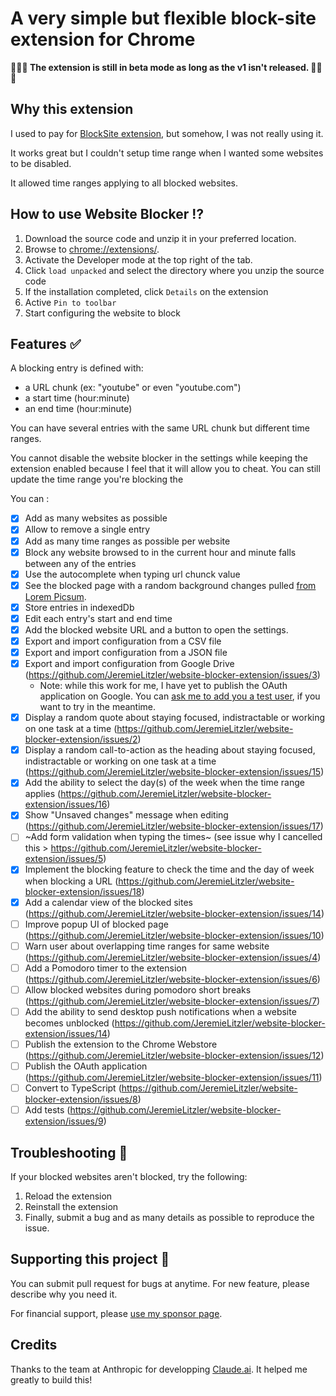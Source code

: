 # A very simple but flexible block-site extension for Chrome

**🚨🚨🚨 The extension is still in beta mode as long as the v1 isn't released. 🚨🚨🚨**

## Why this extension

I used to pay for [BlockSite extension](https://blocksite.co/), but somehow, I was not really using it.

It works great but I couldn't setup time range when I wanted some websites to be disabled.

It allowed time ranges applying to all blocked websites.

## How to use Website Blocker ⁉️

1. Download the source code and unzip it in your preferred location.
2. Browse to [chrome://extensions/](chrome://extensions/).
3. Activate the Developer mode at the top right of the tab.
4. Click `load unpacked` and select the directory where you unzip the source code
5. If the installation completed, click `Details` on the extension
6. Active `Pin to toolbar`
7. Start configuring the website to block

## Features ✅

A blocking entry is defined with:

- a URL chunk (ex: "youtube" or even "youtube.com")
- a start time (hour:minute)
- an end time (hour:minute)

You can have several entries with the same URL chunk but different time ranges.

You cannot disable the website blocker in the settings while keeping the extension enabled because I feel that it will allow you to cheat. You can still update the time range you're blocking the

You can :

- [x] Add as many websites as possible
- [x] Allow to remove a single entry
- [x] Add as many time ranges as possible per website
- [x] Block any website browsed to in the current hour and minute falls between any of the entries
- [x] Use the autocomplete when typing url chunck value
- [x] See the blocked page with a random background changes pulled [from Lorem Picsum](https://picsum.photos/).
- [x] Store entries in indexedDb
- [x] Edit each entry's start and end time
- [x] Add the blocked website URL and a button to open the settings.
- [x] Export and import configuration from a CSV file
- [x] Export and import configuration from a JSON file
- [x] Export and import configuration from Google Drive (https://github.com/JeremieLitzler/website-blocker-extension/issues/3)
  - Note: while this work for me, I have yet to publish the OAuth application on Google. You can [ask me to add you a test user](https://iamjeremie.me/page/contact-me/?utm_source=GitHub&utm_medium=social), if you want to try in the meantime.
- [x] Display a random quote about staying focused, indistractable or working on one task at a time (https://github.com/JeremieLitzler/website-blocker-extension/issues/2)
- [x] Display a random call-to-action as the heading about staying focused, indistractable or working on one task at a time (https://github.com/JeremieLitzler/website-blocker-extension/issues/15)
- [x] Add the ability to select the day(s) of the week when the time range applies (https://github.com/JeremieLitzler/website-blocker-extension/issues/16)
- [x] Show "Unsaved changes" message when editing (https://github.com/JeremieLitzler/website-blocker-extension/issues/17)
- [ ] ~Add form validation when typing the times~ (see issue why I cancelled this > https://github.com/JeremieLitzler/website-blocker-extension/issues/5)
- [x] Implement the blocking feature to check the time and the day of week when blocking a URL (https://github.com/JeremieLitzler/website-blocker-extension/issues/18)
- [x] Add a calendar view of the blocked sites (https://github.com/JeremieLitzler/website-blocker-extension/issues/14)
- [ ] Improve popup UI of blocked page (https://github.com/JeremieLitzler/website-blocker-extension/issues/10)
- [ ] Warn user about overlapping time ranges for same website (https://github.com/JeremieLitzler/website-blocker-extension/issues/4)
- [ ] Add a Pomodoro timer to the extension (https://github.com/JeremieLitzler/website-blocker-extension/issues/6)
- [ ] Allow blocked websites during pomodoro short breaks (https://github.com/JeremieLitzler/website-blocker-extension/issues/7)
- [ ] Add the ability to send desktop push notifications when a website becomes unblocked (https://github.com/JeremieLitzler/website-blocker-extension/issues/14)
- [ ] Publish the extension to the Chrome Webstore (https://github.com/JeremieLitzler/website-blocker-extension/issues/12)
- [ ] Publish the OAuth application (https://github.com/JeremieLitzler/website-blocker-extension/issues/11)
- [ ] Convert to TypeScript (https://github.com/JeremieLitzler/website-blocker-extension/issues/8)
- [ ] Add tests (https://github.com/JeremieLitzler/website-blocker-extension/issues/9)

## Troubleshooting 🐞

If your blocked websites aren't blocked, try the following:

1. Reload the extension
2. Reinstall the extension
3. Finally, submit a bug and as many details as possible to reproduce the issue.

## Supporting this project 🙋

You can submit pull request for bugs at anytime. For new feature, please describe why you need it.

For financial support, please [use my sponsor page](https://iamjeremie.me/page/sponsor-me/?utm_source=GitHub&utm_medium=social).

## Credits

Thanks to the team at Anthropic for developping [Claude.ai](https://claude.ai?utm_source=Thank%2Dyou%2DAnthropic%2DTeam&utm_medium=social). It helped me greatly to build this!
